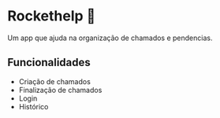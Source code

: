 
# Rockethelp 🚀

Um app que ajuda na organização de chamados e pendencias.

## Funcionalidades

- Criação de chamados
- Finalização de chamados
- Login
- Histórico 


